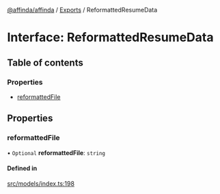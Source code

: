 [@affinda/affinda](../README.md) / [Exports](../modules.md) / ReformattedResumeData

# Interface: ReformattedResumeData

## Table of contents

### Properties

- [reformattedFile](ReformattedResumeData.md#reformattedfile)

## Properties

### reformattedFile

• `Optional` **reformattedFile**: `string`

#### Defined in

[src/models/index.ts:198](https://github.com/affinda/affinda-typescript/blob/12596da/src/models/index.ts#L198)
